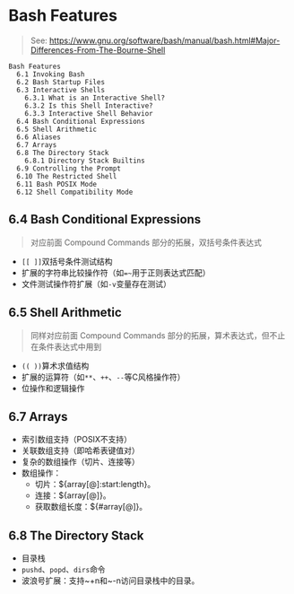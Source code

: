 # Bash Features

> See: https://www.gnu.org/software/bash/manual/bash.html#Major-Differences-From-The-Bourne-Shell

```
Bash Features
  6.1 Invoking Bash
  6.2 Bash Startup Files
  6.3 Interactive Shells
    6.3.1 What is an Interactive Shell?
    6.3.2 Is this Shell Interactive?
    6.3.3 Interactive Shell Behavior
  6.4 Bash Conditional Expressions
  6.5 Shell Arithmetic
  6.6 Aliases
  6.7 Arrays
  6.8 The Directory Stack
    6.8.1 Directory Stack Builtins
  6.9 Controlling the Prompt
  6.10 The Restricted Shell
  6.11 Bash POSIX Mode
  6.12 Shell Compatibility Mode
```

## 6.4 Bash Conditional Expressions

> 对应前面 Compound Commands 部分的拓展，双括号条件表达式

- `[[ ]]`双括号条件测试结构
- 扩展的字符串比较操作符（如`=~`用于正则表达式匹配）
- 文件测试操作符扩展（如`-v`变量存在测试）

## 6.5 Shell Arithmetic

> 同样对应前面 Compound Commands 部分的拓展，算术表达式，但不止在条件表达式中用到

- `(( ))`算术求值结构
- 扩展的运算符（如`**`、`++`、`--`等C风格操作符）
- 位操作和逻辑操作

## 6.7 Arrays

- 索引数组支持（POSIX不支持）
- 关联数组支持（即哈希表键值对）
- 复杂的数组操作（切片、连接等）
- 数组操作：
  - 切片：${array[@]:start:length}。
  - 连接：${array[@]}。
  - 获取数组长度：${#array[@]}。

## 6.8 The Directory Stack

- 目录栈
- `pushd`、`popd`、`dirs`命令
- 波浪号扩展：支持~+n和~-n访问目录栈中的目录。
